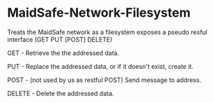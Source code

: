MaidSafe-Network-Filesystem
===========================

Treats the MaidSafe network as a filesystem exposes a pseudo resful interface (GET PUT	[POST] DELETE)


GET - Retrieve the the addressed data.  

PUT - Replace the addressed data, or if it doesn't exist, create it. 

POST - (not used by us as restful POST) Send message to address.

DELETE - Delete the addressed data.